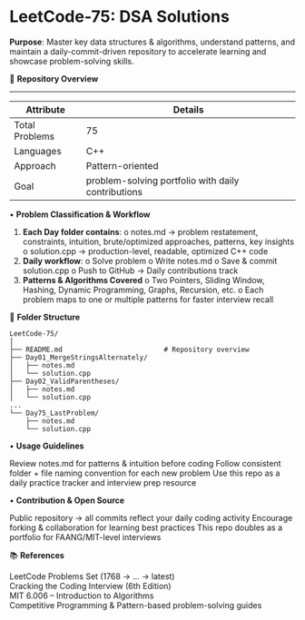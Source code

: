 # LeetCode-75: DSA Solutions

**Purpose**: Master key data structures & algorithms, understand patterns, and maintain a daily-commit-driven repository to accelerate learning and showcase problem-solving skills.

📌 **Repository Overview**
_____________________________________________________________________
| **Attribute** |                **Details**                         |     
|---------------|----------------------------------------------------|
| Total Problems| 75                                                 |
| Languages     | C++                                                | 
| Approach      | Pattern-oriented                                   |
| Goal          | problem-solving portfolio with daily contributions |



• **Problem Classification & Workflow**

1. **Each Day folder contains**:
      o	notes.md → problem restatement, constraints, intuition, brute/optimized approaches, patterns, key insights
      o	solution.cpp → production-level, readable, optimized C++ code
2. **Daily workflow**:
      o	Solve problem
      o	Write notes.md
      o	Save & commit solution.cpp
      o	Push to GitHub → Daily contributions track
3. **Patterns & Algorithms Covered**
      o	Two Pointers, Sliding Window, Hashing, Dynamic Programming, Graphs, Recursion, etc.
      o	Each problem maps to one or multiple patterns for faster interview recall


📂 **Folder Structure**

```
LeetCode-75/
│
├── README.md                         # Repository overview
├── Day01_MergeStringsAlternately/
│   ├── notes.md
│   └── solution.cpp
├── Day02_ValidParentheses/
│   ├── notes.md
│   └── solution.cpp
...
└── Day75_LastProblem/
    ├── notes.md
    └── solution.cpp

```
• **Usage Guidelines**

Review notes.md for patterns & intuition before coding
Follow consistent folder + file naming convention for each new problem
Use this repo as a daily practice tracker and interview prep resource


• **Contribution & Open Source**

Public repository → all commits reflect your daily coding activity
Encourage forking & collaboration for learning best practices
This repo doubles as a portfolio for FAANG/MIT-level interviews


📚 **References**

LeetCode Problems Set (1768 → … → latest)  
Cracking the Coding Interview (6th Edition)  
MIT 6.006 – Introduction to Algorithms  
Competitive Programming & Pattern-based problem-solving guides  


